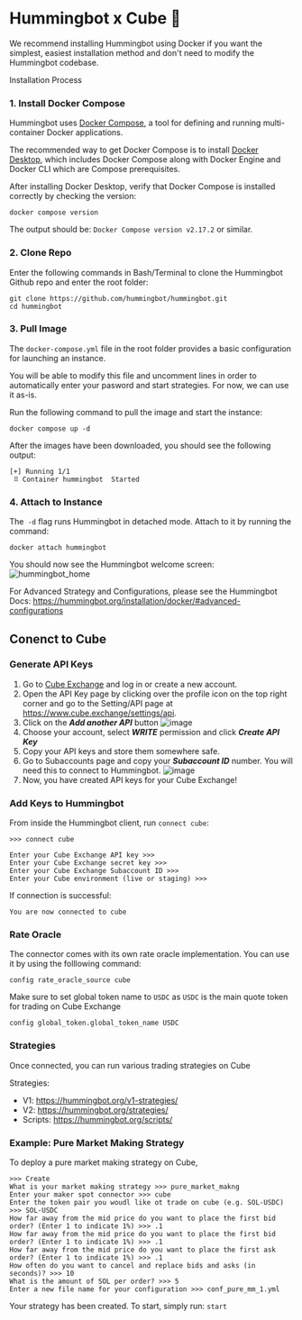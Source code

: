 # Hummingbot x Cube 🧊

We recommend installing Hummingbot using Docker if you want the simplest, easiest installation method and don't need to modify the Hummingbot codebase.

Installation Process

### 1. Install Docker Compose
   
Hummingbot uses [Docker Compose](https://docs.docker.com/compose/), a tool for defining and running multi-container Docker applications.

The recommended way to get Docker Compose is to install [Docker Desktop](https://www.docker.com/products/docker-desktop/), which includes Docker Compose along with Docker Engine and Docker CLI which are Compose prerequisites.

After installing Docker Desktop, verify that Docker Compose is installed correctly by checking the version:
```
docker compose version
```
The output should be: ```Docker Compose version v2.17.2``` or similar.

### 2. Clone Repo

Enter the following commands in Bash/Terminal to clone the Hummingbot Github repo and enter the root folder:
```
git clone https://github.com/hummingbot/hummingbot.git
cd hummingbot
```
### 3. Pull Image

The ```docker-compose.yml``` file in the root folder provides a basic configuration for launching an instance.

You will be able to modify this file and uncomment lines in order to automatically enter your pasword and start strategies. For now, we can use it as-is.

Run the following command to pull the image and start the instance:
```
docker compose up -d
```
After the images have been downloaded, you should see the following output:
```
[+] Running 1/1
 ⠿ Container hummingbot  Started
```

### 4. Attach to Instance

The``` -d``` flag runs Hummingbot in detached mode. Attach to it by running the command:
```
docker attach hummingbot
```

You should now see the Hummingbot welcome screen:
![hummingbot_home](https://github.com/nickFNY/Hummingbot_Cube/assets/63250024/305aeff9-0ad0-4e08-addc-c5148dd210c5)

For Advanced Strategy and Configurations, please see the Hummingbot Docs: https://hummingbot.org/installation/docker/#advanced-configurations


## Conenct to Cube 

### Generate API Keys

1. Go to [Cube Exchange](https://www.cube.exchange/) and log in or create a new account.
2. Open the API Key page by clicking over the profile icon on the top right corner and go to the Setting/API page at https://www.cube.exchange/settings/api.
3. Click on the _**Add another API**_ button
![image](https://github.com/nickFNY/Hummingbot_Cube/assets/63250024/93919093-7766-4db5-ae4c-a4ecee745eb6)
4. Choose your account, select _**WRITE**_ permission and click _**Create API Key**_
5. Copy your API keys and store them somewhere safe.
6. Go to Subaccounts page and copy your _**Subaccount ID**_ number. You will need this to connect to Hummingbot.
![image](https://github.com/nickFNY/Hummingbot_Cube/assets/63250024/f862a230-4a95-48d6-8965-4e9cb64ebe14)
7. Now, you have created API keys for your Cube Exchange!

### Add Keys to Hummingbot
From inside the Hummingbot client, run ```connect cube```:
```
>>> connect cube

Enter your Cube Exchange API key >>>
Enter your Cube Exchange secret key >>>
Enter your Cube Exchange Subaccount ID >>>
Enter your Cube environment (live or staging) >>>
```
If connection is successful:
```
You are now connected to cube
```

### Rate Oracle
The connector comes with its own rate oracle implementation. You can use it by using the folllowing command:
```
config rate_oracle_source cube
```
Make sure to set global token name to ```USDC``` as ```USDC``` is the main quote token for trading on Cube Exchange
```
config global_token.global_token_name USDC
```

### Strategies 

Once connected, you can run various trading strategies on Cube

Strategies: 
- V1: https://hummingbot.org/v1-strategies/
- V2: https://hummingbot.org/strategies/
- Scripts: https://hummingbot.org/scripts/

### Example: Pure Market Making Strategy 

To deploy a pure market making strategy on Cube, 
```
>>> Create
What is your market making strategy >>> pure_market_makng 
Enter your maker spot connector >>> cube 
Enter the token pair you woudl like ot trade on cube (e.g. SOL-USDC) >>> SOL-USDC
How far away from the mid price do you want to place the first bid order? (Enter 1 to indicate 1%) >>> .1
How far away from the mid price do you want to place the first bid order? (Enter 1 to indicate 1%) >>> .1
How far away from the mid price do you want to place the first ask order? (Enter 1 to indicate 1%) >>> .1
How often do you want to cancel and replace bids and asks (in seconds)? >>> 10 
What is the amount of SOL per order? >>> 5
Enter a new file name for your configuration >>> conf_pure_mm_1.yml
```
Your strategy has been created. To start, simply run: ```start```
